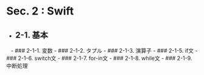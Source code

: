 # Sec. 2 : Swift
 
 - ## 2-1. 基本 
    - ### 2-1-1. 変数
    - ### 2-1-2. タプル
    - ### 2-1-3. 演算子
    - ### 2-1-5. if文
    - ### 2-1-6. switch文
    - ### 2-1-7. for-in文
    - ### 2-1-8. while文
    - ### 2-1-9. 中断処理
